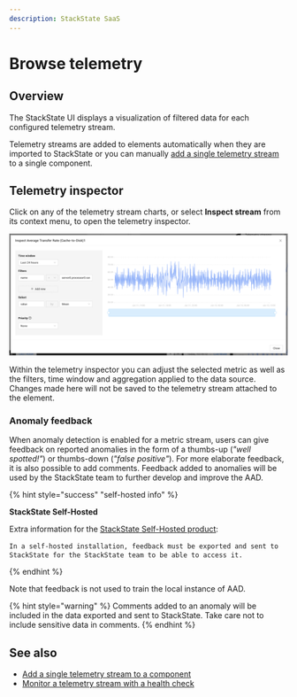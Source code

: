 ```yaml
---
description: StackState SaaS
---
```


# Browse telemetry

## Overview

The StackState UI displays a visualization of filtered data for each configured telemetry stream.

Telemetry streams are added to elements automatically when they are imported to StackState or you can manually [add a single telemetry stream](add-telemetry-to-element.md) to a single component.

## Telemetry inspector

Click on any of the telemetry stream charts, or select **Inspect stream** from its context menu, to open the telemetry inspector.

![Telemetry inspector](../../.gitbook/assets/v51_telemetry-inspector.png)

Within the telemetry inspector you can adjust the selected metric as well as the filters, time window and aggregation applied to the data source. Changes made here will not be saved to the telemetry stream attached to the element.

### Anomaly feedback

When anomaly detection is enabled for a metric stream, users can give feedback on reported anomalies in the form of a thumbs-up (*"well spotted!"*) or thumbs-down (*"false positive"*). For more elaborate feedback, it is also possible to add comments. Feedback added to anomalies will be used by the StackState team to further develop and improve the AAD.

{% hint style="success" "self-hosted info" %}

**StackState Self-Hosted**

Extra information for the [StackState Self-Hosted product](https://docs.stackstate.com/):

    In a self-hosted installation, feedback must be exported and sent to StackState for the StackState team to be able to access it.
{% endhint %}

Note that feedback is not used to train the local instance of AAD.

{% hint style="warning" %} 
Comments added to an anomaly will be included in the data exported and sent to StackState. Take care not to include sensitive data in comments.
{% endhint %}

## See also

* [Add a single telemetry stream to a component](add-telemetry-to-element.md)
* [Monitor a telemetry stream with a health check](../checks-and-monitors/add-a-health-check.md)
